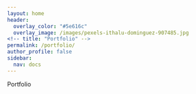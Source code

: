 ```yaml
---
layout: home
header:
  overlay_color: "#5e616c"
  overlay_image: /images/pexels-ithalu-dominguez-907485.jpg
<!-- title: "Portfolio" -->
permalink: /portfolio/
author_profile: false
sidebar: 
  nav: docs
---
```


Portfolio
 

